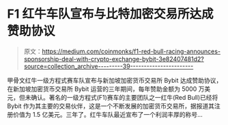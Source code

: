 # F1 红牛车队宣布与比特加密交易所达成赞助协议

> 原文：<https://medium.com/coinmonks/f1-red-bull-racing-announces-sponsorship-deal-with-crypto-exchange-bybit-3e82407481d2?source=collection_archive---------39----------------------->

甲骨文红牛一级方程式赛车队宣布与新加坡加密货币交易所 Bybit 达成赞助协议，在新加坡加密货币交易所 Bybit 运营的三年期间，每年赞助金额为 5000 万美元，但未确认。著名的一级方程式(F1)赛车的主要团队之一红牛(Red Bull)已经将 Bybit 作为其主要的交易伙伴，这是一个不断发展的加密货币交易所，据报道其注册价值为 1.5 亿美元。三年了。红牛车队最近宣布了一个利润丰厚的称号…